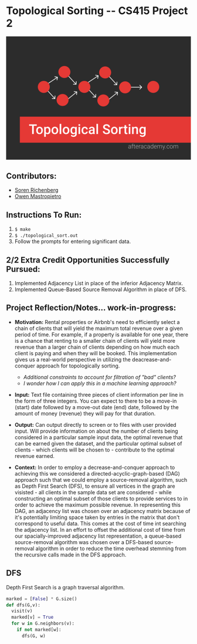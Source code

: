 # Topological Sorting -- CS415 Project 2

![alt text](topo-sort-label.png)
## Contributors:
- [Soren Richenberg](https://github.com/sorenrichenberg)
- [Owen Mastropietro](https://github.com/OwenMastropietro)

## Instructions To Run:
  1. `$ make`
  2. `$ ./topological_sort.out`
  3. Follow the prompts for entering significant data.

## 2/2 Extra Credit Opportunities Successfully Pursued:
  1. Implemented Adjacency List in place of the inferior Adjacency Matrix.
  2. Implemented Queue-Based Source Removal Algorithm in place of DFS.

## Project Reflection/Notes... work-in-progress:
- **Motivation:** Rental properties or Airbnb's need to efficiently select a chain of clients that will yield the maximum total revenue over a given period of time. For example, if a property is available for one year, there is a chance that renting to a smaller chain of clients will yield more revenue than a larger chain of clients depending on how much each client is paying and when they will be booked. This implementation gives us a real-world perspective in utilizing the deacrease-and-conquer approach for topologically sorting.
  - *Additional constraints to account for filtration of "bad" clients?*
  - *I wonder how I can apply this in a machine learning approach?*

- **Input:** Text file containing three pieces of client information per line in the form of three integers. You can expect to there to be a move-in (start) date followed by a move-out date (end) date, followed by the amount of money (revenue) they will pay for that duration.

- **Output:** Can output directly to screen or to files with user provided input. Will provide information on about the number of clients being considered in a particular sample input data, the optimal revenue that can be earned given the dataset, and the particular optimal subset of clients - which clients will be chosen to - contribute to the optimal revenue earned.

- **Context:** In order to employ a decrease-and-conquer approach to achieving this we considered a directed-acyclic-graph-based (DAG) approach such that we could employ a source-removal algorithm, such as Depth First Search (DFS), to ensure all vertices in the graph are visisted - all clients in the sample data set are considered - while constructing an optimal subset of those clients to provide services to in order to achieve the maximum possible revenue. In representing this DAG, an adjacency list was chosen over an adjacency matrix because of it's potentially limiting space taken by entries in the matrix that don't correspond to useful data. This comes at the cost of time int searching the adjacency list. In an effort to offset the additional cost of time from our spacially-improved adjacency list representation, a queue-based source-removal algorithm was chosen over a DFS-based source-removal algorithm in order to reduce the time overhead stemming from the recursive calls made in the DFS approach.

## DFS
Depth First Search is a graph traversal algorithm.
```python
marked = [False] * G.size()
def dfs(G,v):
  visit(v)
  marked[v] = True
  for w in G.neighbors(v):
    if not marked[w]:
      dfs(G, w)
```